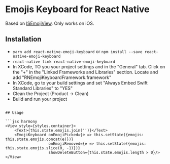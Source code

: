 # Emojis Keyboard for React Native

Based on [ISEmojiView](https://github.com/isaced/ISEmojiView).
Only works on iOS.

## Installation


 * `yarn add react-native-emoji-keyboard` or `npm install --save react-native-emoji-keyboard`
 * `react-native link react-native-emoji-keyboard`
 * In XCode, TO you your project settings and in the "General" tab. Click on the "+" in the "Linked Frameworks and Libraries" section. Locate and add "RNEmojiKeyboardFramework.framework"
 * In XCode, go to your build settings and set "Always Embed Swift Standard Libraries" to "YES"
 * Clean the Project (Product -> Clean)
 * Build and run your project
```

## Usage

```jsx harmony
<View style={styles.container}>
    <Text>{this.state.emojis.join('')}</Text>
    <EmojiKeyboard onEmojiPicked={e => this.setState({emojis: this.state.emojis.concat(e)})}
                   onEmojiRemoved={e => this.setState({emojis: this.state.emojis.slice(0, -1)})}
                   showDeleteButton={this.state.emojis.length > 0}/>
</View>
```

